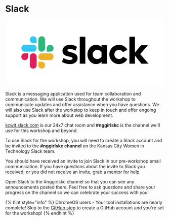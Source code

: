 # Slack

![](../.gitbook/assets/slack.png)

Slack is a messaging application used for team collaboration and communication. We will use Slack throughout the workshop to communicate updates and offer assistance when you have questions. We will also use Slack after the workstop to keep in touch and offer ongoing support as you learn more about web development.

[kcwit.slack.com](https://kcwit.slack.com/) is our 24x7 chat room and **\#nggirlskc** is the channel we'll use for this workshop and beyond.

To use Slack for the workshop, you will need to create a Slack account and be invited to the **\#nggirlskc channel** on the Kansas City Women in Technology Slack team.

You should have received an invite to join Slack in our pre-workshop email communication. If you have questions about the invite to Slack you received, or you did not receive an invite, grab a mentor for help.

Open Slack to the \#nggirlskc channel so that you can see any announcements posted there. Feel free to ask questions and share your progress on the channel so we can celebrate your success with you!


{% hint style="info" %}
ChromeOS users - Your tool installations are nearly complete! Skip to the [GitHub step](../version-control/github.md) to create a GitHub account and you're set for the workshop!
{% endhint %}